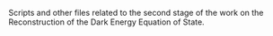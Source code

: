 Scripts and other files related to the second stage of the work on the Reconstruction of the Dark Energy Equation of State.
